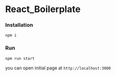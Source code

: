 # React_Boilerplate

### Installation

```npm i```

### Run

```npm run start```

you can open initial page at `http://localhost:3000`
